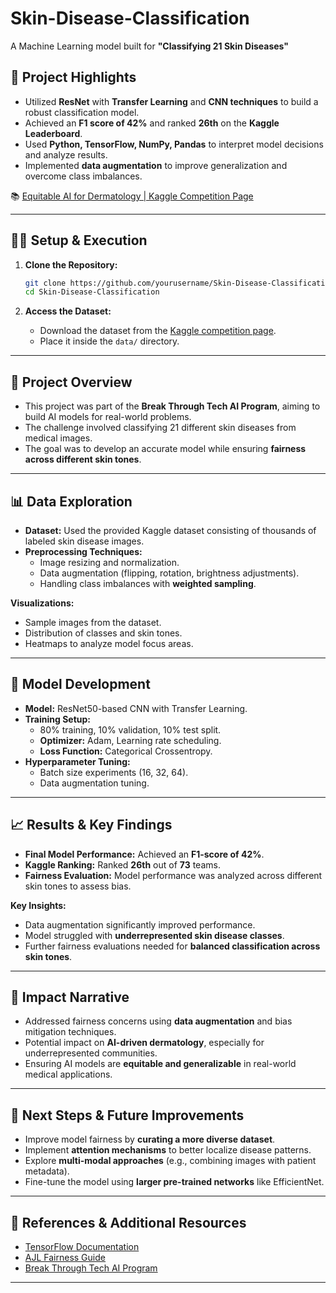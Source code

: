 # Skin-Disease-Classification
A Machine Learning model built for **"Classifying 21 Skin Diseases"**


## **🎯 Project Highlights**  

- Utilized **ResNet** with **Transfer Learning** and **CNN techniques** to build a robust classification model.  
- Achieved an **F1 score of 42%** and ranked **26th** on the **Kaggle Leaderboard**.  
- Used **Python, TensorFlow, NumPy, Pandas** to interpret model decisions and analyze results.  
- Implemented **data augmentation** to improve generalization and overcome class imbalances.  

📚 [Equitable AI for Dermatology | Kaggle Competition Page](https://www.kaggle.com/competitions/bttai-ajl-2025/overview)  

---

## **👩‍💻 Setup & Execution**  

1. **Clone the Repository:**  
   ```bash
   git clone https://github.com/yourusername/Skin-Disease-Classification.git
   cd Skin-Disease-Classification
   ```  

2. **Access the Dataset:**  
   - Download the dataset from the [Kaggle competition page](https://www.kaggle.com/competitions/bttai-ajl-2025/data).  
   - Place it inside the `data/` directory.  
---

## **🏰 Project Overview**  

- This project was part of the **Break Through Tech AI Program**, aiming to build AI models for real-world problems.  
- The challenge involved classifying 21 different skin diseases from medical images.  
- The goal was to develop an accurate model while ensuring **fairness across different skin tones**.  

---

## **📊 Data Exploration**  

- **Dataset:** Used the provided Kaggle dataset consisting of thousands of labeled skin disease images.  
- **Preprocessing Techniques:**
  - Image resizing and normalization.  
  - Data augmentation (flipping, rotation, brightness adjustments).  
  - Handling class imbalances with **weighted sampling**.  

**Visualizations:**  
- Sample images from the dataset.  
- Distribution of classes and skin tones.  
- Heatmaps to analyze model focus areas.  

---

## **🧐 Model Development**  

- **Model:** ResNet50-based CNN with Transfer Learning.  
- **Training Setup:**
  - 80% training, 10% validation, 10% test split.  
  - **Optimizer:** Adam, Learning rate scheduling.  
  - **Loss Function:** Categorical Crossentropy.  
- **Hyperparameter Tuning:**
  - Batch size experiments (16, 32, 64).  
  - Data augmentation tuning.  

---

## **📈 Results & Key Findings**  

- **Final Model Performance:** Achieved an **F1-score of 42%**.  
- **Kaggle Ranking:** Ranked **26th** out of **73** teams.  
- **Fairness Evaluation:** Model performance was analyzed across different skin tones to assess bias.  

**Key Insights:**  
- Data augmentation significantly improved performance.  
- Model struggled with **underrepresented skin disease classes**.  
- Further fairness evaluations needed for **balanced classification across skin tones**.  

---

## **🎨 Impact Narrative**  

- Addressed fairness concerns using **data augmentation** and bias mitigation techniques.  
- Potential impact on **AI-driven dermatology**, especially for underrepresented communities.  
- Ensuring AI models are **equitable and generalizable** in real-world medical applications.  

---

## **🚀 Next Steps & Future Improvements**  

- Improve model fairness by **curating a more diverse dataset**.  
- Implement **attention mechanisms** to better localize disease patterns.  
- Explore **multi-modal approaches** (e.g., combining images with patient metadata).  
- Fine-tune the model using **larger pre-trained networks** like EfficientNet.  

---

## **📜 References & Additional Resources**  

- [TensorFlow Documentation](https://www.tensorflow.org/)  
- [AJL Fairness Guide](https://haas.berkeley.edu/wp-content/uploads/What-is-fairness_-EGAL2.pdf)  
- [Break Through Tech AI Program](https://breakthroughtech.org/)  

---
